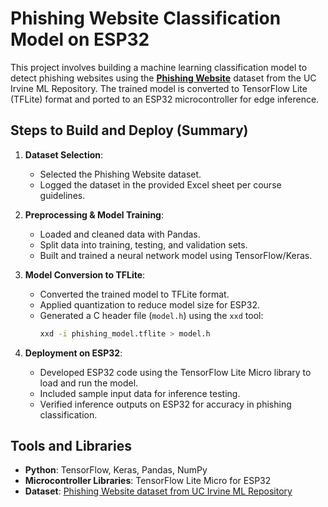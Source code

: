 # Phishing Website Classification Model on ESP32

This project involves building a machine learning classification model to detect phishing websites using the [**Phishing Website**](https://archive.ics.uci.edu/dataset/327/phishing+websites) dataset from the UC Irvine ML Repository. The trained model is converted to TensorFlow Lite (TFLite) format and ported to an ESP32 microcontroller for edge inference.

## Steps to Build and Deploy (Summary)

1. **Dataset Selection**: 
   - Selected the Phishing Website dataset.
   - Logged the dataset in the provided Excel sheet per course guidelines.

2. **Preprocessing & Model Training**:
   - Loaded and cleaned data with Pandas.
   - Split data into training, testing, and validation sets.
   - Built and trained a neural network model using TensorFlow/Keras.

3. **Model Conversion to TFLite**:
   - Converted the trained model to TFLite format.
   - Applied quantization to reduce model size for ESP32.
   - Generated a C header file (`model.h`) using the `xxd` tool:
     ```bash
     xxd -i phishing_model.tflite > model.h
     ```

4. **Deployment on ESP32**:
   - Developed ESP32 code using the TensorFlow Lite Micro library to load and run the model.
   - Included sample input data for inference testing.
   - Verified inference outputs on ESP32 for accuracy in phishing classification.

## Tools and Libraries
- **Python**: TensorFlow, Keras, Pandas, NumPy
- **Microcontroller Libraries**: TensorFlow Lite Micro for ESP32
- **Dataset**: [Phishing Website dataset from UC Irvine ML Repository](https://archive.ics.uci.edu/dataset/327/phishing+websites)
